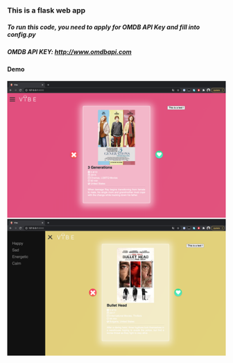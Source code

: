 ### This is a flask web app
##### To run this code, you need to apply for OMDB API Key and fill into config.py
##### OMDB API KEY: http://www.omdbapi.com


#### Demo
![Screenshot](demo.png)
![Screenshot](demo2.png)
